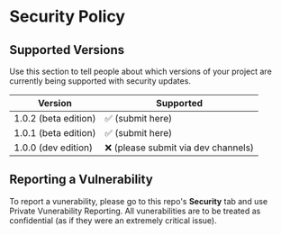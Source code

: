 # Security Policy

## Supported Versions

Use this section to tell people about which versions of your project are
currently being supported with security updates.

| Version | Supported          |
| ------- | ------------------ |
| 1.0.2  (beta edition) | :white_check_mark: (submit here) |
| 1.0.1 (beta edition)  | :white_check_mark: (submit here) |
| 1.0.0 (dev edition)   | :x: (please submit via dev channels) |


## Reporting a Vulnerability

To report a vunerability, please go to this repo's **Security** tab and use Private Vunerability Reporting.
All vunerabilities are to be treated as confidential (as if they were an extremely critical issue).
